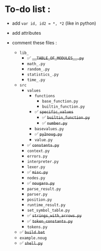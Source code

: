 # To-do list :
* add `var id, id2 = *, *2` (like in python)
* add attributes

* comment these files :
  * `lib_`
    * ✅ ~~`__TABLE_OF_MODULES__.py`~~
    * `math_.py`
    * `random_.py`
    * `statistics_.py`
    * `time_.py`
  * `src`
    * `values`
      * `functions`
        * `base_function.py`
        * `builtin_function.py`
      * ✅ ~~`specific_values`~~
        * ✅ ~~`builtin_function.py`~~
        * ✅ ~~`number.py`~~
      * `basevalues.py`
      * ✅ ~~`py2noug.py`~~
      * `value.py`
    * ✅ ~~`constants.py`~~
    * `context.py`
    * `errors.py`
    * `interpreter.py`
    * `lexer.py`
    * ✅ ~~`misc.py`~~
    * `nodes.py`
    * ✅ ~~`nougaro.py`~~
    * `parse_result.py`
    * `parser.py`
    * `position.py`
    * `runtime_result.py`
    * `set_symbol_table.py`
    * ✅ ~~`strings_with_arrows.py`~~
    * ✅ ~~`token_constants.py`~~
    * `tokens.py`
  * ✅ ~~`build.bat`~~
  * `example.noug`
  * ✅ ~~`shell.py`~~
